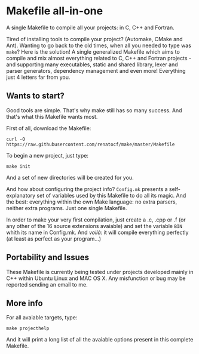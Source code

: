 Makefile all-in-one
=====================

A single Makefile to compile all your projects: in C, C++ and Fortran.

Tired of installing tools to compile your project? (Automake, CMake
and Ant). Wanting to go back to the old times, when all you needed
to type was `make`? Here is the solution! A single generalized Makefile
which aims to compile and mix almost everything related to C, C++ and
Fortran projects - and supporting many executables, static and shared
library, lexer and parser generators, dependency management and even
more! Everything just 4 letters far from you.

## Wants to start? ##

Good tools are simple. That's why make still has so many success. And
that's what this Makefile wants most.

First of all, download the Makefile:

    curl -O https://raw.githubusercontent.com/renatocf/make/master/Makefile

To begin a new project, just type:

    make init

And a set of new directories will be created for you.

And how about configuring the project info? `Config.mk` presents a
self-explanatory set of variables used by this Makefile to do all its
magic. And the best: everything within the own Make language: no extra
parsers, neither extra programs. Just one single Makefile.

In order to make your very first compilation, just create a .c,
.cpp or .f (or any other of the 16 source extensions avaiable) and set
the variable `BIN` whith its name in Config.mk. And *voilà*: it will
compile everything perfectly (at least as perfect as your program...)

## Portability and Issues ##

These Makefile is currently being tested under projects developed mainly
in C++ within Ubuntu Linux and MAC OS X. Any misfunction or bug may be
reported sending an email to me.

## More info ##

For all avaiable targets, type:

    make projecthelp

And it will print a long list of all the avaiable options present in
this complete Makefile.
